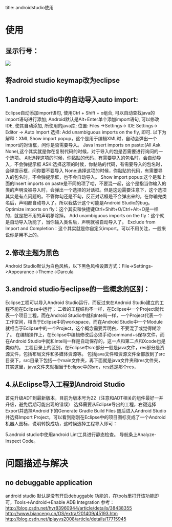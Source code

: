 title: androidstudio使用 

#  使用 
##  显示行号： 

![](/data/dokuwiki/tooluse/pasted/20150514-120614.png)
##  将adroid studio keymap改为eclipse 

##  1.android studio中的自动导入auto import: 

Eclipse自动添加import语句, 使用Ctrl + Shift + o组合, 可以自动查找java的import语句进行添加;
Android默认是Alt+Enter单个添加import语句, 可以修改IDE, 使其自动添加, 所使用的java库;
位置: Files ->Settings-> IDE Settings-> Editor -> Auto Import
选择: Add unambiguous imports on the fly, 即可.
以下为解释：XML
Show import popup，这个是用于编辑XML时，自动会弹出一个import的对话框，问你是否需要导入。
Java
Insert imports on paste:(All Ask None),这个其实就是你在复制代码的时候，对于导入的包是否需要进行询问的一个选项。
All:选择这项的时候，你黏贴的代码，有需要导入的包名时，会自动导入，不会弹提示框
ASK:选择这项的时候，你黏贴的代码，有需要导入的包名时，会弹提示框，问你要不要导入
None:选择这项的时候，你黏贴的代码，有需要导入的包名时，不会弹提示框，也不会自动导入。
Show import popup:这个是和上面的Insert imports on paste是不同的项了哈，不要混一起，这个是指当你输入的类的声明没被导入时，会弹出一个选择的对话框。但是这边需要注意下，这个选项其实是有点问题的。不管你勾还是不勾，反正对话框是不会弹出来的，在你输完类名后，声明都自动导入了。所以我估计这个可能是Android Studio的bug。
Optimize imports on fly：这个其实和快捷键Ctrl+Shift+O/Ctrl+Alt+O是一样的，就是把不用的声明移除掉。
Add unambiguous imports on the fly：这个就是自动导入功能了，当你输入类名后，声明就被自动导入了。
Exclude from Import and Completion：这个其实就是你自定义import。可以不用关注，一般来说你是用不上的。

##  2.修改主题为黑色 

Android Studio默认为白色风格，以下黑色风格设置方式：File->Settings->Appearance->Theme->Darcula
##  3.android studio与eclipse的一些概念的区别： 

Eclipse工程可以导入Android Studio运行，而反过来在Android Studio建立的工程不能在Eclipse中运行；
二者的工程结构不一样，在Eclipse中一个Project就代表一个项目工程，而在Android Studio中就和Intellij一样，一个Project代表一个工作空间，相当于Eclipse中的workspace，而在Android Studio中一个Module就相当于Eclipse中的一个Project，这个概念需要弄明白，不要混了或觉得糊涂了。
在编辑操作上，在Eclipse中编辑修改后必须手动command+s保存文件，而在Android Studio中就和Intellij一样是自动保存的，这一点和第二点和Xcode也是类似的。
工程目录上的区别，在Eclipse中src部分一般是java文件，res部分是资源文件，包括布局文件和多媒体资源等。
包括java文件和资源文件全部放到了src目录下，src目录下包括一个main文件夹，再下面就是java文件夹和res文件夹，其实这里，java文件夹就相当于Eclipse中的src，res还是那个res，
##  4.从Eclipse导入工程到Android Studio 

首先升级ADT到最新版本，目前为版本号为22（注意和ADT相关的组件最好一并升级，避免后期可能出现的错误）
选择需要从Eclipse导出的工程，右键选择Export并选择Android下的Generate Gradle Build Files
随后进入Android Studio并选择Import Project，可以看到刚刚在Eclipse中的项目图标变成了一个Android机器人图标，说明转换成功，这时候选择工程导入即可：

5.android studio中使用android Lint工具进行静态检查。
导航条上Analyze-Inspect Code。

#  问题描述与解决 

##   no debuggable application 
android studio 默认是没有开启debuggable 功能的，在tools里打开该功能即可，Tools->Android->Enable ADB Integration
参考：http://blog.csdn.net/hyr83960944/article/details/38438355
http://www.bianceng.cn/OS/extra/201409/45193.htm
http://blog.csdn.net/iplayvs2008/article/details/17715945